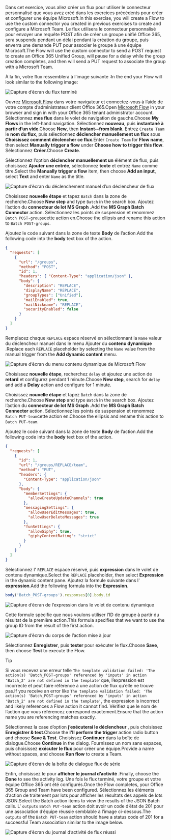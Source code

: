 <!-- markdownlint-disable MD002 MD041 -->

<span data-ttu-id="51093-101">Dans cet exercice, vous allez créer un flux pour utiliser le connecteur personnalisé que vous avez créé dans les exercices précédents pour créer et configurer une équipe Microsoft.</span><span class="sxs-lookup"><span data-stu-id="51093-101">In this exercise, you will create a Flow to use the custom connector you created in previous exercises to create and configure a Microsoft Team.</span></span> <span data-ttu-id="51093-102">Le flux utilisera le connecteur personnalisé pour envoyer une requête POST afin de créer un groupe unifié Office 365, sera suspendu pendant un délai pendant la création du groupe, puis enverra une demande PUT pour associer le groupe à une équipe Microsoft.</span><span class="sxs-lookup"><span data-stu-id="51093-102">The Flow will use the custom connector to send a POST request to create an Office 365 Unified Group, will pause for a delay while the group creation completes, and then will send a PUT request to associate the group with a Microsoft Team.</span></span>

<span data-ttu-id="51093-103">À la fin, votre flux ressemblera à l’image suivante :</span><span class="sxs-lookup"><span data-stu-id="51093-103">In the end your Flow will look similar to the following image:</span></span>

![Capture d’écran du flux terminé](./images/flow-team1.png)

<span data-ttu-id="51093-105">Ouvrez [Microsoft Flow](https://flow.microsoft.com) dans votre navigateur et connectez-vous à l’aide de votre compte d’administrateur client Office 365.</span><span class="sxs-lookup"><span data-stu-id="51093-105">Open [Microsoft Flow](https://flow.microsoft.com) in your browser and sign in with your Office 365 tenant administrator account.</span></span> <span data-ttu-id="51093-106">Sélectionnez **mes flux** dans le volet de navigation de gauche.</span><span class="sxs-lookup"><span data-stu-id="51093-106">Choose **My Flows** in the left-hand navigation.</span></span> <span data-ttu-id="51093-107">Sélectionnez **nouveau**, puis **instantané à partir d’un vide**.</span><span class="sxs-lookup"><span data-stu-id="51093-107">Choose **New**, then **Instant--from blank**.</span></span> <span data-ttu-id="51093-108">Entrez `Create Team` le **nom du flux**, puis sélectionnez **déclencher manuellement un flux** sous **Choisissez comment déclencher ce flux**.</span><span class="sxs-lookup"><span data-stu-id="51093-108">Enter `Create Team` for **Flow name**, then select **Manually trigger a flow** under **Choose how to trigger this flow**.</span></span> <span data-ttu-id="51093-109">Sélectionnez **Créer**.</span><span class="sxs-lookup"><span data-stu-id="51093-109">Choose **Create**.</span></span>

<span data-ttu-id="51093-110">Sélectionnez l’option **déclencher manuellement un** élément de flux, puis choisissez **Ajouter une entrée**, sélectionnez **texte** et entrez `Name` comme titre.</span><span class="sxs-lookup"><span data-stu-id="51093-110">Select the **Manually trigger a flow** item, then choose **Add an input**, select **Text** and enter `Name` as the title.</span></span>

![Capture d’écran du déclenchement manuel d’un déclencheur de flux](./images/flow-team6.png)

<span data-ttu-id="51093-112">Choisissez **nouvelle étape** et tapez `Batch` dans la zone de recherche.</span><span class="sxs-lookup"><span data-stu-id="51093-112">Choose **New step** and type `Batch` in the search box.</span></span> <span data-ttu-id="51093-113">Ajoutez l’action du **connecteur de lot MS Graph** .</span><span class="sxs-lookup"><span data-stu-id="51093-113">Add the **MS Graph Batch Connector** action.</span></span> <span data-ttu-id="51093-114">Sélectionnez les points de suspension et renommez `Batch POST-groups`cette action en.</span><span class="sxs-lookup"><span data-stu-id="51093-114">Choose the ellipsis and rename this action to `Batch POST-groups`.</span></span>

<span data-ttu-id="51093-115">Ajoutez le code suivant dans la zone de texte **Body** de l’action.</span><span class="sxs-lookup"><span data-stu-id="51093-115">Add the following code into the **body** text box of the action.</span></span>

```json
{
  "requests": [
    {
      "url": "/groups",
      "method": "POST",
      "id": 1,
      "headers": { "Content-Type": "application/json" },
      "body": {
        "description": "REPLACE",
        "displayName": "REPLACE",
        "groupTypes": ["Unified"],
        "mailEnabled": true,
        "mailNickname": "REPLACE",
        "securityEnabled": false
      }
    }
  ]
}
```

<span data-ttu-id="51093-116">Remplacez chaque `REPLACE` espace réservé en sélectionnant la `Name` valeur du déclencheur manuel dans le menu Ajouter du **contenu dynamique** .</span><span class="sxs-lookup"><span data-stu-id="51093-116">Replace each `REPLACE` placeholder by selecting the `Name` value from the manual trigger from the **Add dynamic content** menu.</span></span>

![Capture d’écran du menu contenu dynamique de Microsoft Flow](./images/flow-team2.png)

<span data-ttu-id="51093-118">Choisissez **nouvelle étape**, recherchez `delay` et ajoutez une action de **retard** et configurez pendant 1 minute.</span><span class="sxs-lookup"><span data-stu-id="51093-118">Choose **New step**, search for `delay` and add a **Delay** action and configure for 1 minute.</span></span>

<span data-ttu-id="51093-119">Choisissez **nouvelle étape** et tapez `Batch` dans la zone de recherche.</span><span class="sxs-lookup"><span data-stu-id="51093-119">Choose **New step** and type `Batch` in the search box.</span></span> <span data-ttu-id="51093-120">Ajoutez l’action du **connecteur de lot MS Graph** .</span><span class="sxs-lookup"><span data-stu-id="51093-120">Add the **MS Graph Batch Connector** action.</span></span> <span data-ttu-id="51093-121">Sélectionnez les points de suspension et renommez `Batch PUT-team`cette action en.</span><span class="sxs-lookup"><span data-stu-id="51093-121">Choose the ellipsis and rename this action to `Batch PUT-team`.</span></span>

<span data-ttu-id="51093-122">Ajoutez le code suivant dans la zone de texte **Body** de l’action.</span><span class="sxs-lookup"><span data-stu-id="51093-122">Add the following code into the **body** text box of the action.</span></span>

```json
{
  "requests": [
    {
      "id": 1,
      "url": "/groups/REPLACE/team",
      "method": "PUT",
      "headers": {
        "Content-Type": "application/json"
      },
      "body": {
        "memberSettings": {
          "allowCreateUpdateChannels": true
        },
        "messagingSettings": {
          "allowUserEditMessages": true,
          "allowUserDeleteMessages": true
        },
        "funSettings": {
          "allowGiphy": true,
          "giphyContentRating": "strict"
        }
      }
    }
  ]
}
```

<span data-ttu-id="51093-123">Sélectionnez l' `REPLACE` espace réservé, puis **expression** dans le volet de contenu dynamique.</span><span class="sxs-lookup"><span data-stu-id="51093-123">Select the `REPLACE` placeholder, then select **Expression** in the dynamic content pane.</span></span> <span data-ttu-id="51093-124">Ajoutez la formule suivante dans l' **expression**.</span><span class="sxs-lookup"><span data-stu-id="51093-124">Add the following formula into the **Expression**.</span></span>

```js
body('Batch_POST-groups').responses[0].body.id
```

![Capture d’écran de l’expression dans le volet de contenu dynamique](./images/flow-formula.png)

<span data-ttu-id="51093-126">Cette formule spécifie que nous voulons utiliser l’ID de groupe à partir du résultat de la première action.</span><span class="sxs-lookup"><span data-stu-id="51093-126">This formula specifies that we want to use the group ID from the result of the first action.</span></span>

![Capture d’écran du corps de l’action mise à jour](./images/flow-team3.png)

<span data-ttu-id="51093-128">Sélectionnez **Enregistrer**, puis **tester** pour exécuter le flux.</span><span class="sxs-lookup"><span data-stu-id="51093-128">Choose **Save**, then choose **Test** to execute the Flow.</span></span>

> [!TIP]
> <span data-ttu-id="51093-129">Si vous recevez une erreur telle `The template validation failed: 'The action(s) 'Batch_POST-groups' referenced by 'inputs' in action 'Batch_2' are not defined in the template'`que, l’expression est incorrecte et peut faire référence à une action de flux qu’elle ne trouve pas.</span><span class="sxs-lookup"><span data-stu-id="51093-129">If you receive an error like `The template validation failed: 'The action(s) 'Batch_POST-groups' referenced by 'inputs' in action 'Batch_2' are not defined in the template'`, the expression is incorrect and likely references a Flow action it cannot find.</span></span> <span data-ttu-id="51093-130">Vérifiez que le nom de l’action que vous référencez correspond exactement.</span><span class="sxs-lookup"><span data-stu-id="51093-130">Ensure that the action name you are referencing matches exactly.</span></span>

<span data-ttu-id="51093-131">Sélectionnez la case d’option **j’exécuterai le déclencheur** , puis choisissez **Enregistrer & test**.</span><span class="sxs-lookup"><span data-stu-id="51093-131">Choose the **I'll perform the trigger** action radio button and choose **Save & Test**.</span></span> <span data-ttu-id="51093-132">Choisissez **Continuer** dans la boîte de dialogue.</span><span class="sxs-lookup"><span data-stu-id="51093-132">Choose **Continue** in the dialog.</span></span> <span data-ttu-id="51093-133">Fournissez un nom sans espaces, puis choisissez **exécuter le flux** pour créer une équipe.</span><span class="sxs-lookup"><span data-stu-id="51093-133">Provide a name without spaces, and choose **Run flow** to create a Team.</span></span>

![Capture d’écran de la boîte de dialogue flux de série](./images/flow-team4.png)

<span data-ttu-id="51093-135">Enfin, choisissez le pour **afficher le journal d’activité** .</span><span class="sxs-lookup"><span data-stu-id="51093-135">Finally, choose the **Done** to see the activity log.</span></span> <span data-ttu-id="51093-136">Une fois le flux terminé, votre groupe et votre équipe Office 365 ont été configurés.</span><span class="sxs-lookup"><span data-stu-id="51093-136">Once the Flow completes, your Office 365 Group and Team have been configured.</span></span> <span data-ttu-id="51093-137">Sélectionnez les éléments d’action de traitement par lots pour afficher les résultats des appels de lots JSON.</span><span class="sxs-lookup"><span data-stu-id="51093-137">Select the Batch action items to view the results of the JSON Batch calls.</span></span> <span data-ttu-id="51093-138">L' `outputs` `Batch PUT-team` action doit avoir un code d’état de 201 pour une association d’équipe réussie semblable à l’image ci-dessous.</span><span class="sxs-lookup"><span data-stu-id="51093-138">The `outputs` of the `Batch PUT-team` action should have a status code of 201 for a successful Team association similar to the image below.</span></span>

![Capture d’écran du journal d’activité de flux réussi](./images/flow-team5.png)

